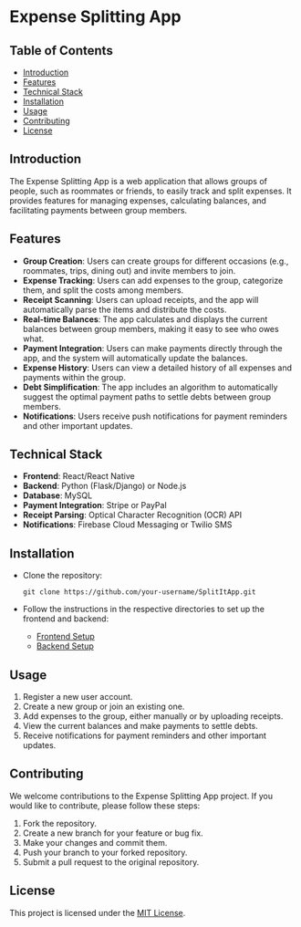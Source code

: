 # Expense Splitting App

## Table of Contents
- [Introduction](#introduction)
- [Features](#features)
- [Technical Stack](#technical-stack)
- [Installation](#installation)
- [Usage](#usage)
- [Contributing](#contributing)
- [License](#license)

## Introduction
The Expense Splitting App is a web application that allows groups of people, such as roommates or friends, to easily track and split expenses. It provides features for managing expenses, calculating balances, and facilitating payments between group members.

## Features
- **Group Creation**: Users can create groups for different occasions (e.g., roommates, trips, dining out) and invite members to join.
- **Expense Tracking**: Users can add expenses to the group, categorize them, and split the costs among members.
- **Receipt Scanning**: Users can upload receipts, and the app will automatically parse the items and distribute the costs.
- **Real-time Balances**: The app calculates and displays the current balances between group members, making it easy to see who owes what.
- **Payment Integration**: Users can make payments directly through the app, and the system will automatically update the balances.
- **Expense History**: Users can view a detailed history of all expenses and payments within the group.
- **Debt Simplification**: The app includes an algorithm to automatically suggest the optimal payment paths to settle debts between group members.
- **Notifications**: Users receive push notifications for payment reminders and other important updates.

## Technical Stack
- **Frontend**: React/React Native
- **Backend**: Python (Flask/Django) or Node.js
- **Database**: MySQL
- **Payment Integration**: Stripe or PayPal
- **Receipt Parsing**: Optical Character Recognition (OCR) API
- **Notifications**: Firebase Cloud Messaging or Twilio SMS

## Installation

- Clone the repository:

   ```
   git clone https://github.com/your-username/SplitItApp.git
   ```

- Follow the instructions in the respective directories to set up the frontend and backend:

   - [Frontend Setup](expense-splitting-app/frontend/README.md)
   - [Backend Setup](expense-splitting-app/backend/README.md)

## Usage
1. Register a new user account.
2. Create a new group or join an existing one.
3. Add expenses to the group, either manually or by uploading receipts.
4. View the current balances and make payments to settle debts.
5. Receive notifications for payment reminders and other important updates.

## Contributing
We welcome contributions to the Expense Splitting App project. If you would like to contribute, please follow these steps:

1. Fork the repository.
2. Create a new branch for your feature or bug fix.
3. Make your changes and commit them.
4. Push your branch to your forked repository.
5. Submit a pull request to the original repository.

## License
This project is licensed under the [MIT License](LICENSE).